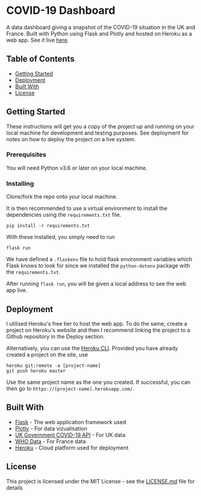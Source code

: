 # COVID-19 Dashboard

A data dashboard giving a snapshot of the COVID-19 situation in the UK and France. Built with Python using Flask and Plotly and hosted on Heroku as a web app. See it live [here](https://covid-dashboard-rfox.herokuapp.com/).

## Table of Contents

- [Getting Started](#getting-started)
- [Deployment](#deployment)
- [Built With](#built-with)
- [License](#license)

## Getting Started

These instructions will get you a copy of the project up and running on your local machine for development and testing purposes. See deployment for notes on how to deploy the project on a live system.

### Prerequisites

You will need Python v3.6 or later on your local machine.

### Installing

Clone/fork the repo onto your local machine.

It is then recommended to use a virtual environment to install the dependencies using the `requirements.txt` file.

```cli
pip install -r requirements.txt
```

With these installed, you simply need to run

```cli
flask run
```

We have defined a `.flaskenv` file to hold flask environment variables which Flask knows to look for since we installed the `python-dotenv` package with the `requirements.txt`.

After running `flask run`, you will be given a local address to see the web app live.

## Deployment

I utilised Heroku's free tier to host the web app. To do the same, create a project on Heroku's website and then I recommend linking the project to a Github repository in the Deploy section.

Alternatively, you can use the [Heroku CLI](https://devcenter.heroku.com/articles/heroku-cli). Provided you have already created a project on the site, use

```cli
heroku git:remote -a [project-name]
git push heroku master
```

Use the same project name as the one you created. If successful, you can then go to `https://[project-name].herokuapp.com/`.

## Built With

- [Flask](https://flask.palletsprojects.com/en/1.1.x/) - The web application framework used
- [Plotly](https://plotly.com/python/) - For data vizualisation
- [UK Government COVID-19 API](https://coronavirus.data.gov.uk/details/developers-guide) - For UK data
- [WHO Data](https://covid19.who.int/) - For France data
- [Heroku](https://heroku.com/) - Cloud platform used for deployment

## License

This project is licensed under the MIT License - see the [LICENSE.md](LICENSE.md) file for details
